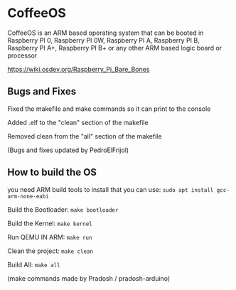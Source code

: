# CoffeeOS

CoffeeOS is an ARM based operating system that can be booted in Raspberry PI 0, Raspberry PI 0W, Raspberry PI A, Raspberry PI B, Raspberry PI A+, Raspberry PI B+ or any other ARM based logic board or processor

https://wiki.osdev.org/Raspberry_Pi_Bare_Bones

## Bugs and Fixes
Fixed the makefile and make commands so it can print to the console

Added .elf to the "clean" section of the makefile

Removed clean from the "all" section of the makefile

(Bugs and fixes updated by PedroElFrijol)

## How to build the OS
you need ARM build tools to install that you can use: `sudo apt install gcc-arm-none-eabi`

Build the Bootloader:    `make bootloader`

Build the Kernel:        `make kernel`

Run QEMU IN ARM:         `make run`

Clean the project:       `make clean`

Build All:               `make all`

(make commands made by Pradosh / pradosh-arduino)
